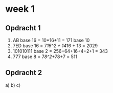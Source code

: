 # week 1

## Opdracht 1
1. AB base 16 = 10*16+11 = 171 base 10
2. 7ED base 16 = 7*16^2 + 14*16 + 13 = 2029  
3. 101010111 base 2 = 256+64+16+4+2+1 = 343
4. 777 base 8 = 7*8^2+7*8+7 = 511

## Opdracht 2
a) 
b)
c) 